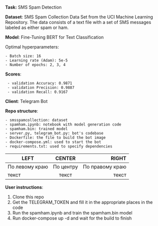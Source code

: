 **Task:** SMS Spam Detection 

**Dataset**: SMS Spam Collection Data Set from the UCI Machine Learning Repository. The data consists of a text file with a set of SMS messages labeled as either spam or ham.

**Model**: Fine-Tuning BERT for Text Classification

Optimal hyperparameters:
	
	- Batch size: 16 
	- Learning rate (Adam): 5e-5 
	- Number of epochs: 2, 3, 4

**Scores**: 

	 - validation Accuracy: 0.9871
	 - validation Precision: 0.9887
	 - validation Recall: 0.9167


**Client**: Telegram Bot




**Repo structure**: 

	- smsspamcollection: dataset
	- spamham.ipynb: notebook with model generation code 
	- spamham.bin: trained model 
	- server.py, telegram_bot.py: bot's codebase
	- Dockerfile: the file to build the bot image 
	- docker-compose.yml: used to start the bot 
	- requirements.txt: used to specify dependencies
	
| LEFT | CENTER | RIGHT |
|----------------|:---------:|----------------:|
| По левому краю | По центру | По правому краю |
| текст | текст | текст |

**User instructions**: 

1. Clone this repo 
2. Get the TELEGRAM_TOKEN and fill it in the appropriate places in the code
3. Run the spamham.ipynb and train the spamham.bin model
4. Run docker-compose up -d and wait for the build to finish 
